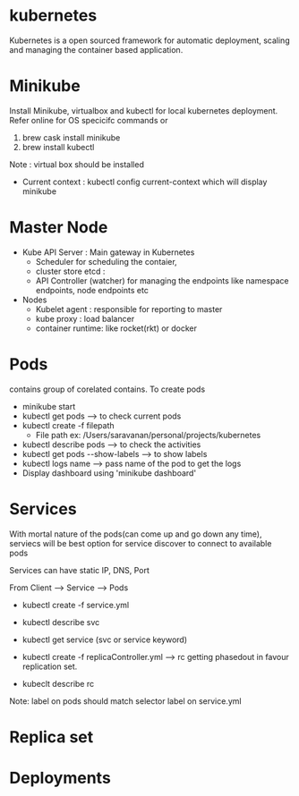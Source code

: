 # kubernetes

Kubernetes is a open sourced framework for automatic deployment, scaling and managing the container based application.

# Minikube
 Install Minikube, virtualbox and kubectl for local kubernetes deployment. Refer online for OS specicifc commands or
 
 1. brew cask install minikube
 2. brew install kubectl
 
Note : virtual box should be installed

* Current context : 
 kubectl config current-context which will display minikube
 
# Master Node

   * Kube API Server : Main gateway in Kubernetes
     * Scheduler for scheduling the contaier,
     * cluster store etcd : 
     * API Controller (watcher) for managing the endpoints like namespace endpoints, node endpoints etc
   * Nodes
     * Kubelet agent : responsible for reporting to master
     * kube proxy : load balancer
     * container  runtime: like rocket(rkt) or docker
# Pods
 contains group of corelated contains. To create pods
 
 * minikube start
 * kubectl get pods --> to check current pods
 * kubectl create -f filepath 
   * File path ex: /Users/saravanan/personal/projects/kubernetes
 * kubectl describe pods --> to check the activities
 * kubectl get pods --show-labels --> to show labels
 * kubectl logs name --> pass name of the pod to get the logs
* Display dashboard using 'minikube dashboard'
# Services
 With mortal nature of the pods(can come up and go down any time), serviecs will be best option for service discover to connect to available pods
 
 Services can have static IP, DNS, Port 
 
 From Client --> Service --> Pods
 
 * kubectl create -f service.yml
 * kubectl describe svc
 * kubectl get service (svc or service keyword)
 
 * kubectl create -f replicaController.yml --> rc getting phasedout in favour replication set.
 * kubeclt describe rc
 
 Note: label on pods should match selector label on service.yml
 

# Replica set
# Deployments
